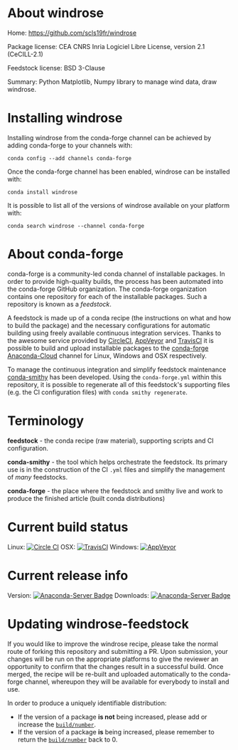 About windrose
==============

Home: https://github.com/scls19fr/windrose

Package license: CEA CNRS Inria Logiciel Libre License, version 2.1 (CeCILL-2.1)

Feedstock license: BSD 3-Clause

Summary: Python Matplotlib, Numpy library to manage wind data, draw windrose.



Installing windrose
===================

Installing windrose from the conda-forge channel can be achieved by adding conda-forge to your channels with:

```
conda config --add channels conda-forge
```

Once the conda-forge channel has been enabled, windrose can be installed with:

```
conda install windrose
```

It is possible to list all of the versions of windrose available on your platform with:

```
conda search windrose --channel conda-forge
```


About conda-forge
=================

conda-forge is a community-led conda channel of installable packages.
In order to provide high-quality builds, the process has been automated into the
conda-forge GitHub organization. The conda-forge organization contains one repository 
for each of the installable packages. Such a repository is known as a *feedstock*.

A feedstock is made up of a conda recipe (the instructions on what and how to build
the package) and the necessary configurations for automatic building using freely
available continuous integration services. Thanks to the awesome service provided by
[CircleCI](https://circleci.com/), [AppVeyor](http://www.appveyor.com/)
and [TravisCI](https://travis-ci.org/) it is possible to build and upload installable
packages to the [conda-forge](https://anaconda.org/conda-forge)
[Anaconda-Cloud](http://docs.anaconda.org/) channel for Linux, Windows and OSX respectively.

To manage the continuous integration and simplify feedstock maintenance
[conda-smithy](http://github.com/conda-forge/conda-smithy) has been developed.
Using the ``conda-forge.yml`` within this repository, it is possible to regenerate all of
this feedstock's supporting files (e.g. the CI configuration files) with ``conda smithy regenerate``.


Terminology
===========

**feedstock** - the conda recipe (raw material), supporting scripts and CI configuration.

**conda-smithy** - the tool which helps orchestrate the feedstock.
                   Its primary use is in the construction of the CI ``.yml`` files
                   and simplify the management of *many* feedstocks.

**conda-forge** - the place where the feedstock and smithy live and work to
                  produce the finished article (built conda distributions)

Current build status
====================

Linux: [![Circle CI](https://circleci.com/gh/conda-forge/windrose-feedstock.svg?style=svg)](https://circleci.com/gh/conda-forge/windrose-feedstock)
OSX: [![TravisCI](https://travis-ci.org/conda-forge/windrose-feedstock.svg?branch=master)](https://travis-ci.org/conda-forge/windrose-feedstock) 
Windows: [![AppVeyor](https://ci.appveyor.com/api/projects/status/github/conda-forge/windrose-feedstock?svg=True)](https://ci.appveyor.com/project/conda-forge/windrose-feedstock/branch/master)

Current release info
====================
Version: [![Anaconda-Server Badge](https://anaconda.org/conda-forge/windrose/badges/version.svg)](https://anaconda.org/conda-forge/windrose)
Downloads: [![Anaconda-Server Badge](https://anaconda.org/conda-forge/windrose/badges/downloads.svg)](https://anaconda.org/conda-forge/windrose)


Updating windrose-feedstock
===========================

If you would like to improve the windrose recipe, please take the normal
route of forking this repository and submitting a PR. Upon submission, your changes will
be run on the appropriate platforms to give the reviewer an opportunity to confirm that the
changes result in a successful build. Once merged, the recipe will be re-built and uploaded
automatically to the conda-forge channel, whereupon they will be available for everybody to
install and use.

In order to produce a uniquely identifiable distribution:
 * If the version of a package **is not** being increased, please add or increase
   the [``build/number``](http://conda.pydata.org/docs/building/meta-yaml.html#build-number-and-string). 
 * If the version of a package **is** being increased, please remember to return
   the [``build/number``](http://conda.pydata.org/docs/building/meta-yaml.html#build-number-and-string)
   back to 0.
